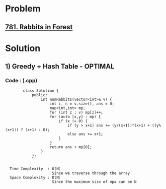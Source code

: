 # Problem

## [781. Rabbits in Forest](https://leetcode.com/problems/rabbits-in-forest/)


# Solution 

## 1) Greedy + Hash Table - OPTIMAL

     
      
      
   ### Code : (.cpp)
    
            class Solution {
                public:
                    int numRabbits(vector<int>& v) {
                        int i, n = v.size(), ans = 0;
                        map<int,int> mp;
                        for (int z : v) mp[z]++;
                        for (auto [x,y] : mp) {
                            if (x != 0) {
                                if (y > x+1) ans += (y/(x+1))*(x+1) + ((y%(x+1)) ? (x+1) : 0);
                                else ans += x+1;
                            }
                        }
                        return ans + mp[0];
                    }
                };
            
 
      Time Complexity  : O(N) 
                         Since we traverse through the array
      Space Complexity : O(N)
                         Since the maximum size of mpa can be N

